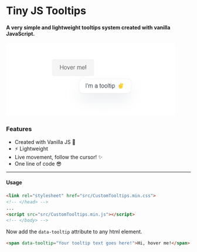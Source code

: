 # Tiny JS Tooltips
#### A very simple and lightweight tooltips system created with vanilla JavaScript.

![Screenshot](screenshot.png)

### Features
* Created with Vanilla JS 🌈
* ⚡ Lightweight
* Live movement, follow the cursor! ✨
* One line of code 😎
___

#### Usage
```html
<link rel="stylesheet" href="src/CustomTooltips.min.css">
<!-- </head> -->
...
<script src="src/CustomTooltips.min.js"></script>
<!-- </body> -->
```

Now add the `data-tooltip` attribute to any html element.
```html
<span data-tooltip="Your tooltip text goes here!">Hi, hover me!</span>
```
